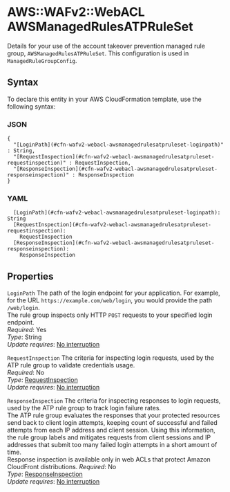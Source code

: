 # AWS::WAFv2::WebACL AWSManagedRulesATPRuleSet<a name="aws-properties-wafv2-webacl-awsmanagedrulesatpruleset"></a>

Details for your use of the account takeover prevention managed rule group, `AWSManagedRulesATPRuleSet`\. This configuration is used in `ManagedRuleGroupConfig`\.

## Syntax<a name="aws-properties-wafv2-webacl-awsmanagedrulesatpruleset-syntax"></a>

To declare this entity in your AWS CloudFormation template, use the following syntax:

### JSON<a name="aws-properties-wafv2-webacl-awsmanagedrulesatpruleset-syntax.json"></a>

```
{
  "[LoginPath](#cfn-wafv2-webacl-awsmanagedrulesatpruleset-loginpath)" : String,
  "[RequestInspection](#cfn-wafv2-webacl-awsmanagedrulesatpruleset-requestinspection)" : RequestInspection,
  "[ResponseInspection](#cfn-wafv2-webacl-awsmanagedrulesatpruleset-responseinspection)" : ResponseInspection
}
```

### YAML<a name="aws-properties-wafv2-webacl-awsmanagedrulesatpruleset-syntax.yaml"></a>

```
  [LoginPath](#cfn-wafv2-webacl-awsmanagedrulesatpruleset-loginpath): String
  [RequestInspection](#cfn-wafv2-webacl-awsmanagedrulesatpruleset-requestinspection):
    RequestInspection
  [ResponseInspection](#cfn-wafv2-webacl-awsmanagedrulesatpruleset-responseinspection):
    ResponseInspection
```

## Properties<a name="aws-properties-wafv2-webacl-awsmanagedrulesatpruleset-properties"></a>

`LoginPath` <a name="cfn-wafv2-webacl-awsmanagedrulesatpruleset-loginpath"></a>
The path of the login endpoint for your application\. For example, for the URL `https://example.com/web/login`, you would provide the path `/web/login`\.  
The rule group inspects only HTTP `POST` requests to your specified login endpoint\.  
_Required_: Yes  
_Type_: String  
_Update requires_: [No interruption](https://docs.aws.amazon.com/AWSCloudFormation/latest/UserGuide/using-cfn-updating-stacks-update-behaviors.html#update-no-interrupt)

`RequestInspection` <a name="cfn-wafv2-webacl-awsmanagedrulesatpruleset-requestinspection"></a>
The criteria for inspecting login requests, used by the ATP rule group to validate credentials usage\.  
_Required_: No  
_Type_: [RequestInspection](aws-properties-wafv2-webacl-requestinspection.md)  
_Update requires_: [No interruption](https://docs.aws.amazon.com/AWSCloudFormation/latest/UserGuide/using-cfn-updating-stacks-update-behaviors.html#update-no-interrupt)

`ResponseInspection` <a name="cfn-wafv2-webacl-awsmanagedrulesatpruleset-responseinspection"></a>
The criteria for inspecting responses to login requests, used by the ATP rule group to track login failure rates\.  
The ATP rule group evaluates the responses that your protected resources send back to client login attempts, keeping count of successful and failed attempts from each IP address and client session\. Using this information, the rule group labels and mitigates requests from client sessions and IP addresses that submit too many failed login attempts in a short amount of time\.  
Response inspection is available only in web ACLs that protect Amazon CloudFront distributions\.
_Required_: No  
_Type_: [ResponseInspection](aws-properties-wafv2-webacl-responseinspection.md)  
_Update requires_: [No interruption](https://docs.aws.amazon.com/AWSCloudFormation/latest/UserGuide/using-cfn-updating-stacks-update-behaviors.html#update-no-interrupt)
